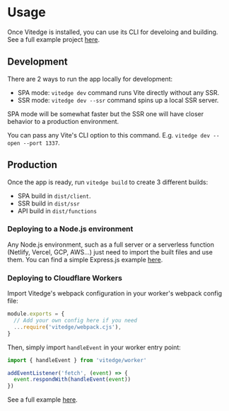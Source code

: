 # Usage

Once Vitedge is installed, you can use its CLI for develoing and building. See a full example project [here](https://github.com/frandiox/vitedge/tree/master/example).

## Development

There are 2 ways to run the app locally for development:

- SPA mode: `vitedge dev` command runs Vite directly without any SSR.
- SSR mode: `vitedge dev --ssr` command spins up a local SSR server.

SPA mode will be somewhat faster but the SSR one will have closer behavior to a production environment.

You can pass any Vite's CLI option to this command. E.g. `vitedge dev --open --port 1337`.

## Production

Once the app is ready, run `vitedge build` to create 3 different builds:

- SPA build in `dist/client`.
- SSR build in `dist/ssr`
- API build in `dist/functions`

### Deploying to a Node.js environment

Any Node.js environment, such as a full server or a serverless function (Netlify, Vercel, GCP, AWS...) just need to import the built files and use them. You can find a simple Express.js example [here](https://github.com/frandiox/vitedge/tree/master/example/node-site/index.js).

### Deploying to Cloudflare Workers

Import Vitedge's webpack configuration in your worker's webpack config file:

```js
module.exports = {
  // Add your own config here if you need
  ...require('vitedge/webpack.cjs'),
}
```

Then, simply import `handleEvent` in your worker entry point:

```js
import { handleEvent } from 'vitedge/worker'

addEventListener('fetch', (event) => {
  event.respondWith(handleEvent(event))
})
```

See a full example [here](https://github.com/frandiox/vitedge/tree/master/example/worker-site/index.js).
